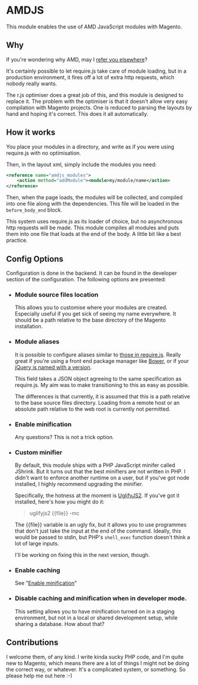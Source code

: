 # AMDJS

This module enables the use of AMD JavaScript modules with Magento.

## Why

If you're wondering why AMD, may I [refer you elsewhere][1]?

It's certainly possible to let require.js take care of module loading, but in a production environment, it fires off a lot of extra http requests, which nobody really wants.

The r.js optimiser does a great job of this, and this module is designed to replace it. The problem with the optimiser is that it doesn't allow very easy compilation with Magento projects. One is reduced to parsing the layouts by hand and hoping it's correct. This does it all automatically.

## How it works

You place your modules in a directory, and write as if you were using require.js with no optimisation.

Then, in the layout xml, simply include the modules you need:

```xml
<reference name="amdjs_modules">
    <action method="addModule"><module>my/module/name</action>
</reference>
```

Then, when the page loads, the modules will be collected, and compiled into one file along with the dependencies. This file will be loaded in the `before_body_end` block.

This system uses require.js as its loader of choice, but no asynchronous http requests will be made. This module compiles all modules and puts them into one file that loads at the end of the body. A little bit like a best practice.

## Config Options

Configuration is done in the backend. It can be found in the developer section of the configuration. The following options are presented:

+ ### Module source files location

  This allows you to customise where your modules are created. Especially useful if you get sick of seeing my name everywhere. It should be a path relative to the base directory of the Magento installation.

+ ### Module aliases

  It is possible to configure aliases similar to [those in require.js][2]. Really great if you're using a front end package manager like [Bower][3], or if your [jQuery is named with a version][4].

  This field takes a JSON object agreeing to the same specification as require.js. My aim was to make transitioning to this as easy as possible.

  The differences is that currently, it is assumed that this is a path relative to the base source files directory. Loading from a remote host or an absolute path relative to the web root is currently not permitted.

+ ### Enable minification

  Any questions? This is not a trick option.

+ ### Custom minifier

  By default, this module ships with a PHP JavaScript minifer called JShrink. But it turns out that the best minifiers are not written in PHP. I didn't want to enforce another runtime on a user, but if you've got node installed, I highly recommend upgrading the minifier.

  Specifically, the hotness at the moment is [UglifyJS2][5]. If you've got it installed, here's how you might do it:

  > uglifyjs2 {{file}} -mc

  The {{file}} variable is an ugly fix, but it allows you to use programmes that don't just take the input at the end of the command. Ideally, this would be passed to stdin, but PHP's `shell_exec` function doesn't think a lot of large inputs.

  I'll be working on fixing this in the next version, though.

+ ### Enable caching

  See "[Enable minification][6]"

+ ###  Disable caching and minification when in developer mode.

  This setting allows you to have minification turned on in a staging environment, but not in a local or shared development setup, while sharing a database. How about that?

## Contributions

I welcome them, of any kind. I write kinda sucky PHP code, and I'm quite new to Magento, which means there are a lot of things I might not be doing the correct way, or whatever. It's a complicated system, or something. So please help me out here :-)

[1]: http://requirejs.org/docs/whyamd.html
[2]: http://requirejs.org/docs/api.html#config-paths
[3]: http://bower.io
[4]: http://requirejs.org/docs/jquery.html#modulename
[5]: https://github.com/mishoo/UglifyJS2
[6]: #enable-minification
